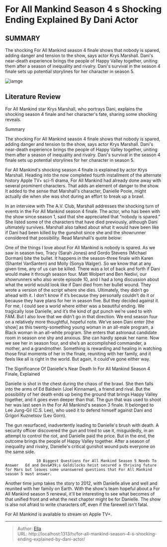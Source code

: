 # For All Mankind Season 4 s Shocking Ending Explained By Dani Actor


## SUMMARY 



  The shocking For All Mankind season 4 finale shows that nobody is spared, adding danger and tension to the show, says actor Krys Marshall.   Dani&#39;s near-death experience brings the people of Happy Valley together, uniting them after a season of inequality and rivalry.   Dani&#39;s survival in the season 4 finale sets up potential storylines for her character in season 5.  

![iamge](https://static1.srcdn.com/wordpress/wp-content/uploads/2024/01/dani-and-ed-in-for-all-mankind-season-4.jpg)

## Literature Review
For All Mankind star Krys Marshall, who portrays Dani, explains the shocking season 4 finale and her character&#39;s fate, sharing some shocking reveals.





Summary

  The shocking For All Mankind season 4 finale shows that nobody is spared, adding danger and tension to the show, says actor Krys Marshall.   Dani&#39;s near-death experience brings the people of Happy Valley together, uniting them after a season of inequality and rivalry.   Dani&#39;s survival in the season 4 finale sets up potential storylines for her character in season 5.  







For All Mankind&#39;s shocking season 4 finale is explained by actor Krys Marshall. Heading into the now completed fourth installment of the alternate history Apple TV&#43; sci-fi drama, For All Mankind had already done away with several prominent characters. That adds an element of danger to the show. It added to the sense that Marshall&#39;s character, Danielle Poole, might actually die when she was shot during an effort to break up a brawl.

In an interview with The A.V. Club, Marshall addresses the shocking turn of events in the For All Mankind season 4 finale. The actor, who has been with the show since season 1, said that she appreciated that “nobody is spared.” She listed some of the characters that have died previously, although Dani ultimately survives. Marshall also talked about what it would have been like if Dani had been killed by the gunshot since she and the showrunner considered that possibility. Read Marshall&#39;s quote below:


One of the things I love about For All Mankind is nobody is spared. As we saw in season two, Tracy (Sarah Jones) and Gordo Stevens (Michael Dorman) bite the bullet. It happens in the season-three finale with Karen (Shantel VanSanten) and Molly (Sonya Walger). So we know that at any given time, any of us can be killed. There was a lot of back and forth if Dani would make it through season four. Matt Wolpert and Ben Nedivi, our showrunners who also wrote episode 10, and I had a long discussion about what the world would look like if Dani died from her bullet wound. They wrote a version of the script where she dies.
Ultimately, they didn’t go ahead with it. I don’t know if it’s because they personally couldn’t do it or because they have plans for her in season five. But they decided against it. For me, I could see a world where either was a beautiful ending. We tragically lose Danielle, and it’s the kind of gut punch we’re used to with FAM. But I also love that we didn’t go in that direction. We end season four on a relatively more thoughtful, hopeful note. We’ve seen Dani enter [the show] as this twenty-something young woman in an all-male program, a Black woman in an all-white program. She enters that astronaut candidate room in season one shy and anxious. She can hardly speak her name. Now we see her in season four, and she’s an accomplished commander, a mother, and a grandmother. Something is rewarding and healing in watching those final moments of her in the finale, reuniting with her family, and it feels like all is right in the world. But again, it could’ve gone either way.






 The Significance Of Danielle&#39;s Near Death In For All Mankind Season 4 Finale, Explained 
          

Danielle is shot in the chest during the chaos of the brawl. She then falls into the arms of Ed Baldwin (Joel Kinnaman), a friend and rival. But the possibility of her death ends up being the ground that brings Happy Valley together, and it goes even deeper than that. The gun that was used to shoot her was last seen in the For All Mankind&#39;s season 3 finale. It belonged to Lee Jung-Gil (C.S. Lee), who used it to defend himself against Dani and Grigori Kuznetsov (Lev Gorn).

The gun resurfaced, inadvertently leading to Danielle&#39;s brush with death. A security officer discovered the gun and tried to use it, misguidedly, in an attempt to control the riot, and Danielle paid the price. But in the end, the outcome brings the people of Happy Valley together. After a season of inequality and rivalry, Danielle&#39;s critical gunshot wound puts everyone on the same side.




                  10 Biggest Questions For All Mankind Season 5 Needs To Answer   Ed and Dev&#39;s Goldilocks heist secured a thriving future for Mars but leaves some unanswered questions that For All Mankind season 5 must answer.    

Another time jump takes the story to 2012, with Danielle alive and well and reunited with her family on Earth. With the show&#39;s team hopeful about a For All Mankind season 5 renewal, it&#39;ll be interesting to see what becomes of that unified front and what the next chapter might be for Danielle. The show is also not afraid to write characters off, even if the farewell isn&#39;t fatal.



For All Mankind is available to stream on Apple TV&#43;.






---

> Author: [Ella](https://instagram.hk.cn/)  
> URL: http://localhost:1313/tv/for-all-mankind-season-4-s-shocking-ending-explained-by-dani-actor/  

